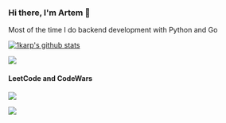 ### Hi there, I'm Artem 👋
Most of the time I do backend development with Python and Go







<a href="https://github.com/1karp/"><img align="center" src="https://github-readme-stats.vercel.app/api?username=1karp&show_icons=true&include_all_commits=true&card_width=445&theme=vision-friendly-dark&hide_border=true&hide_title=true" alt="1karp's github stats" /></a> 

<a href="https://github.com/1karp"><img align="center" src="https://github-readme-stats.vercel.app/api/top-langs/?username=1karp&theme=vision-friendly-dark&card_width=445&layout=compact&hide=javascript,css,html&hide_border=true&hide_title=true" /></a> 




#### LeetCode and CodeWars
<a href="https://www.codewars.com/users/ikarp/stats"><img align="center" src="https://www.codewars.com/users/ikarp/badges/large" /></a> 

<a href="https://leetcode.com/ikarp/"><img align="center" src="https://leetcode-stats-six.vercel.app/api?username=ikarp&theme=dark" /></a> 




